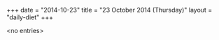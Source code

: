 +++
date = "2014-10-23"
title = "23 October 2014 (Thursday)"
layout = "daily-diet"
+++

<p>&lt;no entries&gt;</p>